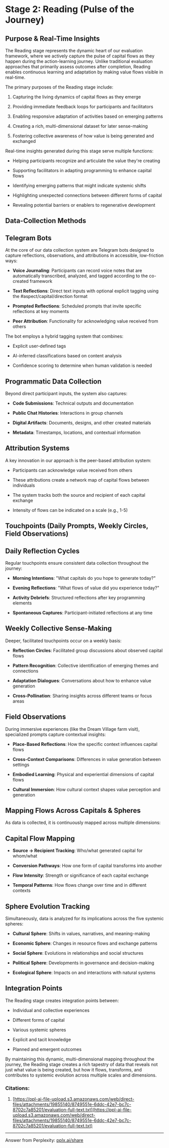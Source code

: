 # Stage 2: Reading (Pulse of the Journey)

## Purpose & Real-Time Insights

The Reading stage represents the dynamic heart of our evaluation framework, where we actively capture the pulse of capital flows as they happen during the action-learning journey. Unlike traditional evaluation approaches that primarily assess outcomes after completion, Reading enables continuous learning and adaptation by making value flows visible in real-time.

The primary purposes of the Reading stage include:

1. Capturing the living dynamics of capital flows as they emerge
    
2. Providing immediate feedback loops for participants and facilitators
    
3. Enabling responsive adaptation of activities based on emerging patterns
    
4. Creating a rich, multi-dimensional dataset for later sense-making
    
5. Fostering collective awareness of how value is being generated and exchanged
    

Real-time insights generated during this stage serve multiple functions:

- Helping participants recognize and articulate the value they're creating
    
- Supporting facilitators in adapting programming to enhance capital flows
    
- Identifying emerging patterns that might indicate systemic shifts
    
- Highlighting unexpected connections between different forms of capital
    
- Revealing potential barriers or enablers to regenerative development
    

## Data-Collection Methods

## Telegram Bots

At the core of our data collection system are Telegram bots designed to capture reflections, observations, and attributions in accessible, low-friction ways:

- **Voice Journaling**: Participants can record voice notes that are automatically transcribed, analyzed, and tagged according to the co-created framework
    
- **Text Reflections**: Direct text inputs with optional explicit tagging using the #aspect/capital/direction format
    
- **Prompted Reflections**: Scheduled prompts that invite specific reflections at key moments
    
- **Peer Attribution**: Functionality for acknowledging value received from others
    

The bot employs a hybrid tagging system that combines:

- Explicit user-defined tags
    
- AI-inferred classifications based on content analysis
    
- Confidence scoring to determine when human validation is needed
    

## Programmatic Data Collection

Beyond direct participant inputs, the system also captures:

- **Code Submissions**: Technical outputs and documentation
    
- **Public Chat Histories**: Interactions in group channels
    
- **Digital Artifacts**: Documents, designs, and other created materials
    
- **Metadata**: Timestamps, locations, and contextual information
    

## Attribution Systems

A key innovation in our approach is the peer-based attribution system:

- Participants can acknowledge value received from others
    
- These attributions create a network map of capital flows between individuals
    
- The system tracks both the source and recipient of each capital exchange
    
- Intensity of flows can be indicated on a scale (e.g., 1-5)
    

## Touchpoints (Daily Prompts, Weekly Circles, Field Observations)

## Daily Reflection Cycles

Regular touchpoints ensure consistent data collection throughout the journey:

- **Morning Intentions**: "What capitals do you hope to generate today?"
    
- **Evening Reflections**: "What flows of value did you experience today?"
    
- **Activity Debriefs**: Structured reflections after key programming elements
    
- **Spontaneous Captures**: Participant-initiated reflections at any time
    

## Weekly Collective Sense-Making

Deeper, facilitated touchpoints occur on a weekly basis:

- **Reflection Circles**: Facilitated group discussions about observed capital flows
    
- **Pattern Recognition**: Collective identification of emerging themes and connections
    
- **Adaptation Dialogues**: Conversations about how to enhance value generation
    
- **Cross-Pollination**: Sharing insights across different teams or focus areas
    

## Field Observations

During immersive experiences (like the Dream Village farm visit), specialized prompts capture contextual insights:

- **Place-Based Reflections**: How the specific context influences capital flows
    
- **Cross-Context Comparisons**: Differences in value generation between settings
    
- **Embodied Learning**: Physical and experiential dimensions of capital flows
    
- **Cultural Immersion**: How cultural context shapes value perception and generation
    

## Mapping Flows Across Capitals & Spheres

As data is collected, it is continuously mapped across multiple dimensions:

## Capital Flow Mapping

- **Source → Recipient Tracking**: Who/what generated capital for whom/what
    
- **Conversion Pathways**: How one form of capital transforms into another
    
- **Flow Intensity**: Strength or significance of each capital exchange
    
- **Temporal Patterns**: How flows change over time and in different contexts
    

## Sphere Evolution Tracking

Simultaneously, data is analyzed for its implications across the five systemic spheres:

- **Cultural Sphere**: Shifts in values, narratives, and meaning-making
    
- **Economic Sphere**: Changes in resource flows and exchange patterns
    
- **Social Sphere**: Evolutions in relationships and social structures
    
- **Political Sphere**: Developments in governance and decision-making
    
- **Ecological Sphere**: Impacts on and interactions with natural systems
    

## Integration Points

The Reading stage creates integration points between:

- Individual and collective experiences
    
- Different forms of capital
    
- Various systemic spheres
    
- Explicit and tacit knowledge
    
- Planned and emergent outcomes
    

By maintaining this dynamic, multi-dimensional mapping throughout the journey, the Reading stage creates a rich tapestry of data that reveals not just what value is being created, but how it flows, transforms, and contributes to systemic evolution across multiple scales and dimensions.

### Citations:

1. [https://ppl-ai-file-upload.s3.amazonaws.com/web/direct-files/attachments/19855140/8749551e-6ddc-42e7-bc7c-8702c7a85201/evaluation-full-text.txt](https://ppl-ai-file-upload.s3.amazonaws.com/web/direct-files/attachments/19855140/8749551e-6ddc-42e7-bc7c-8702c7a85201/evaluation-full-text.txt)

---

Answer from Perplexity: [pplx.ai/share](https://www.perplexity.ai/search/pplx.ai/share)